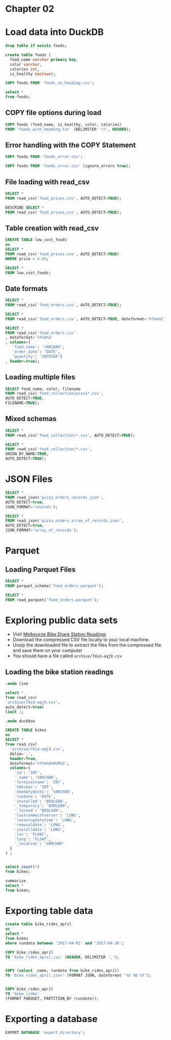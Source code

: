 # Chapter 02

# Load data into DuckDB 


```sql
drop table if exists foods;

create table foods (
  food_name varchar primary key, 
  color varchar,
  calories int, 
  is_healthy boolean);

COPY foods FROM 'foods_no_heading.csv';

select * 
from foods;
```

## COPY file options during load

```sql
COPY foods (food_name, is_healthy, color, calories)  
FROM 'foods_with_heading.txt' (DELIMITER '\t', HEADER);
```


## Error handling with the COPY Statement

```sql
COPY foods FROM 'foods_error.csv';

COPY foods FROM 'foods_error.csv' (ignore_errors true);
```


## File loading with read_csv

```sql
SELECT * 
FROM read_csv('food_prices.csv', AUTO_DETECT=TRUE);

DESCRIBE SELECT * 
FROM read_csv('food_prices.csv', AUTO_DETECT=TRUE);
```

## Table creation with read_csv

```sql
CREATE TABLE low_cost_foods 
as 
SELECT * 
FROM read_csv('food_prices.csv', AUTO_DETECT=TRUE) 
WHERE price < 4.00;

SELECT * 
FROM low_cost_foods;
```

## Date formats 

```sql
SELECT * 
FROM read_csv('food_orders.csv', AUTO_DETECT=TRUE);

SELECT * 
FROM read_csv('food_orders.csv', AUTO_DETECT=TRUE, dateformat='%Y%m%d');

SELECT * 
FROM read_csv('food_orders.csv'
, dateformat='%Y%m%d'
, columns={
   'food_name': 'VARCHAR', 
   'order_date': 'DATE', 
   'quantity': 'INTEGER'}
, header=true);
```

## Loading multiple files

```sql
SELECT food_name, color, filename   
FROM read_csv('food_collection/pizza*.csv', 
AUTO_DETECT=TRUE, 
FILENAME=TRUE);
```

## Mixed schemas

```sql
SELECT *  
FROM read_csv('food_collection/*.csv', AUTO_DETECT=TRUE);

SELECT *  
FROM read_csv('food_collection/*.csv', 
UNION_BY_NAME=TRUE, 
AUTO_DETECT=TRUE);
```


# JSON Files

```sql
SELECT *  
FROM read_json('pizza_orders_records.json',  
AUTO_DETECT=true,
JSON_FORMAT='records');

SELECT *
FROM read_json('pizza_orders_array_of_records.json',
AUTO_DETECT=true,
JSON_FORMAT='array_of_records');
```

# Parquet


## Loading Parquet Files

```sql
SELECT * 
FROM parquet_schema('food_orders.parquet');

SELECT *
FROM read_parquet('food_orders.parquet');
```


# Exploring public data sets

- Visit  [Melbourne Bike Share Station Readings](https://data.melbourne.vic.gov.au/explore/dataset/melbourne-bike-share-station-readings-2011-2017/information/)
- Download the compressed CSV file locally to your local machine.
- Unzip the downloaded file to extract the files from the compressed file and save them on your computer
- You should have a file called `archive/74id-aqj9.csv` 

## Loading the bike station readings

```sql
.mode line

select *
from read_csv(
'archive/74id-aqj9.csv',
auto_detect=true)
limit 1;

.mode duckbox

CREATE TABLE bikes
as
SELECT * 
from read_csv(
  'archive/74id-aqj9.csv', 
  delim=',', 
  header=True, 
  dateformat='%Y%m%d%H%M%S',
  columns={
    'id': 'INT', 
    '_name': 'VARCHAR',
    'terminalname': 'INT',
    'nbbikes': 'INT',
    'nbemptydocks': 'VARCHAR',
    'rundate': 'DATE',
    'installed': 'BOOLEAN',
    '_temporary': 'BOOLEAN',
    '_locked': 'BOOLEAN',
    'lastcommwithserver': 'LONG',
    'latestupdatetime': 'LONG',
    'removaldate': 'LONG',
    'installdate': 'LONG',
    'lat': 'FLOAT',
    'long': 'FLOAT',
    '_location': 'VARCHAR'
  }
) ;


select count(*)
from bikes;

summarize 
select *  
from bikes;
```

# Exporting table data

```sql
create table bike_rides_april 
as 
select * 
from bikes 
where rundate between '2017-04-01' and '2017-04-30';

COPY bike_rides_april
TO 'bike_rides_april.csv' (HEADER, DELIMITER ',');


COPY (select _name, rundate from bike_rides_april)
TO 'bike_rides_april.json' (FORMAT JSON, dateformat '%d %B %Y');


COPY bike_rides_april 
TO 'bike_rides' 
(FORMAT PARQUET, PARTITION_BY (rundate));
```

# Exporting a database

```sql
EXPORT DATABASE 'export_directory';
```